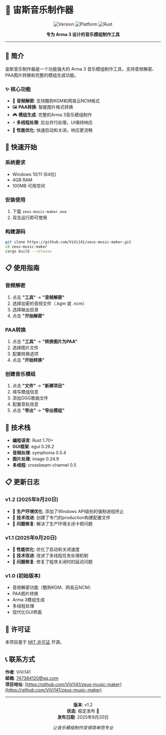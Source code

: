 # 🎵 宙斯音乐制作器

<div align="center">

![Version](https://img.shields.io/badge/version-v1.2-blue.svg)
![Platform](https://img.shields.io/badge/platform-Windows-lightgrey.svg)
![Rust](https://img.shields.io/badge/rust-1.70+-orange.svg)

**专为 Arma 3 设计的音乐模组制作工具**

</div>

---

## 📖 简介

宙斯音乐制作器是一个功能强大的 Arma 3 音乐模组制作工具，支持音频解密、PAA图片转换和完整的模组生成功能。

### ✨ 核心功能
- 🎵 **音频解密**: 支持酷狗KGM和网易云NCM格式
- 🖼️ **PAA转换**: 智能图片格式转换
- 🎮 **模组生成**: 完整的Arma 3音乐模组制作
- ⚡ **多线程处理**: 后台并行处理，UI保持响应
- 🚀 **性能优化**: 快速启动和关闭，响应更流畅

## 🚀 快速开始

### 系统要求
- Windows 10/11 (64位)
- 4GB RAM
- 100MB 可用空间

### 安装使用
1. 下载 `zeus-music-maker.exe`
2. 双击运行即可使用

### 构建源码
```bash
git clone https://github.com/ViVi141/zeus-music-maker.git
cd zeus-music-maker
cargo build --release
```

## 📋 使用指南

### 音频解密
1. 点击 **"工具"** → **"音频解密"**
2. 选择加密的音频文件（.kgm 或 .ncm）
3. 选择输出目录
4. 点击 **"开始解密"**

### PAA转换
1. 点击 **"工具"** → **"转换图片为PAA"**
2. 选择图片文件
3. 配置转换选项
4. 点击 **"开始转换"**

### 创建音乐模组
1. 点击 **"文件"** → **"新建项目"**
2. 填写模组信息
3. 添加OGG歌曲文件
4. 配置音轨信息
5. 点击 **"导出"** → **"导出模组"**

## 🔧 技术栈

- **编程语言**: Rust 1.70+
- **GUI框架**: egui 0.26.2
- **音频处理**: symphonia 0.5.4
- **图片处理**: image 0.24.9
- **多线程**: crossbeam-channel 0.5

## 📋 更新日志

### v1.2 (2025年9月20日)
- 🚀 **生产环境优化**: 添加了Windows API级别的强制进程终止
- 🔧 **技术改进**: 创建了专门的production构建配置文件
- 🐛 **问题修复**: 解决了生产环境关闭卡顿问题

### v1.1 (2025年9月20日)
- 🚀 **性能优化**: 优化了启动和关闭速度
- 🔧 **技术改进**: 改进了多线程任务处理机制
- 🐛 **问题修复**: 修复了程序关闭时的延迟问题

### v1.0 (初始版本)
- 音频解密功能（酷狗KGM、网易云NCM）
- PAA图片转换
- Arma 3模组生成
- 多线程处理
- 现代化GUI界面

## 📄 许可证

本项目基于 [MIT 许可证](LICENSE) 开源。

## 📞 联系方式

**作者**: ViVi141  
**邮箱**: 747384120@qq.com  
**项目地址**: [https://github.com/ViVi141/zeus-music-maker](https://github.com/ViVi141/zeus-music-maker)

---

<div align="center">

**版本**: v1.2  
**状态**: 稳定发布 🎉  
**发布日期**: 2025年9月20日

*让音乐模组制作变得简单而专业*

</div>